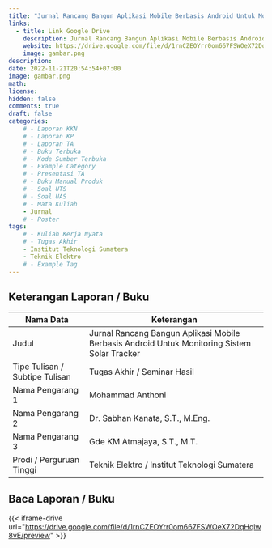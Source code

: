 ```yaml
---
title: "Jurnal Rancang Bangun Aplikasi Mobile Berbasis Android Untuk Monitoring Sistem Solar Tracker"
links:
  - title: Link Google Drive
    description: Jurnal Rancang Bangun Aplikasi Mobile Berbasis Android Untuk Monitoring Sistem Solar Tracker
    website: https://drive.google.com/file/d/1rnCZEOYrr0om667FSWOeX72DqHqlw8vE/view?usp=sharing
    image: gambar.png
description: 
date: 2022-11-21T20:54:54+07:00
image: gambar.png
math: 
license: 
hidden: false
comments: true
draft: false
categories:
    # - Laporan KKN
    # - Laporan KP
    # - Laporan TA
    # - Buku Terbuka
    # - Kode Sumber Terbuka
    # - Example Category
    # - Presentasi TA
    # - Buku Manual Produk
    # - Soal UTS
    # - Soal UAS
    # - Mata Kuliah
    - Jurnal
    # - Poster
tags:
    # - Kuliah Kerja Nyata
    # - Tugas Akhir
    - Institut Teknologi Sumatera
    - Teknik Elektro
    # - Example Tag
---
```


<!-- format penulisan rincian laporan (repo) -->
## Keterangan Laporan / Buku
| Nama Data                               | Keterangan                                  |
| --------------------------------------- | ------------------------------------------- |
| Judul                                   | Jurnal Rancang Bangun Aplikasi Mobile Berbasis Android Untuk Monitoring Sistem Solar Tracker |
| Tipe Tulisan / Subtipe Tulisan          | Tugas Akhir / Seminar Hasil |
| Nama Pengarang 1                        | Mohammad Anthoni|
| Nama Pengarang 2                        | Dr. Sabhan Kanata, S.T., M.Eng.|
| Nama Pengarang 3                        | Gde KM Atmajaya, S.T., M.T.|
| Prodi / Perguruan Tinggi                | Teknik Elektro / Institut Teknologi Sumatera |

## Baca Laporan / Buku
{{< iframe-drive url="https://drive.google.com/file/d/1rnCZEOYrr0om667FSWOeX72DqHqlw8vE/preview" >}}

<!-- {{< youtube oO5k-0QpxTk >}} -->
<!-- {{< pdf url="https://drive.google.com/file/d/1n9vA6F59hplkeXEkXU3c8O2Fttf88-sx/preview" fileName="nama file saya">}}
{{< iframe-drive url="https://drive.google.com/file/d/1n9vA6F59hplkeXEkXU3c8O2Fttf88-sx/preview" >}} -->